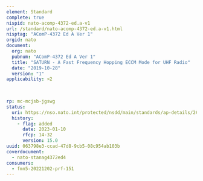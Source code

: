 ```yaml
---
element: Standard
complete: true
nispid: nato-acomp-4372-ed.a-v1
url: /standard/nato-acomp-4372-ed.a-v1.html
nisptag: "AComP-4372 Ed A Ver 1"
orgid: nato
document:
  org: nato
  pubnum: "AComP-4372 Ed A Ver 1"
  title: "SATURN - A Fast Frequency Hopping ECCM Mode for UHF Radio"
  date: "2019-10-28"
  version: "1"
applicability: >2
    

  
rp: mc-mcjsb-jgswg
status:
  uri: https://nso.nato.int/protected/nsdd/main/standards/ap-details/2614/EN
  history: 
    - flag: added
      date: 2023-01-10
      rfcp: 14-32
      version: 15.0
uuid: 063798e3-ccad-47d8-9cb5-08c954ab103b
coverdocument:
  - nato-stanag4372ed4
consumers:
  - fmn5-20221202-prf-151
---
```

